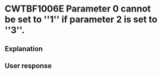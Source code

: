 # CWTBF1006E Parameter 0 cannot be set to ''1'' if parameter 2 is set to ''3''.

## Explanation

## User response